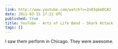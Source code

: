 ```yaml
---
link: http://www.youtube.com/watch?v=2n03qGeDCAU
date: 2011-03-15 17:21 UTC
published: true
title: YouTube - Arts of Life Band - Shark Attack
tags: []
---
```


I saw them perform in Chicago. They were awesome.
